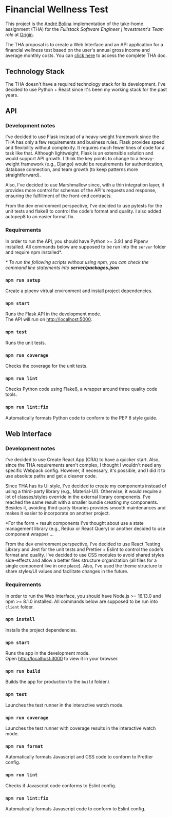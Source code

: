 # Financial Wellness Test

This project is the <a href="https://www.bolina.dev">André Bolina</a> implementation of the take-home assignment (THA) for the <em>Fullstack Software Engineer | Investment's Team role</em> at <a href="https://www.useorigin.com">Origin</a>.

The THA proposal is to create a Web Interface and an API application for a financial wellness test based on the user's annual gross income and average monthly costs. You can <a href="https://useorigin.notion.site/THA-Web-Interface-API-application-4819947101684706b984f04e9aef9294">click here</a> to access the complete THA doc.

## Technology Stack
The THA doesn't have a required technology stack for its development. I've decided to use Python + React since it's been my working stack for the past years.


## API
### Development notes
I've decided to use Flask instead of a heavy-weight framework since the THA has only a few requirements and business rules. Flask provides speed and flexibility without complexity. It requires much fewer lines of code for a task like that. Although lightweight, Flask is an extensible solution and would support API growth. I think the key points to change to a heavy-weight framework (e.g., Django) would be requirements for authentication, database connection, and team growth (to keep patterns more straightforward).

Also, I've decided to use Marshmallow since, with a thin integration layer, it provides more control for schemas of the API's requests and response, ensuring the fulfillment of the front-end contracts.

From the dev environment perspective, I've decided to use pytests for the unit tests and flake8 to control the code's format and quality. I also added autopep8 to an easier format fix.

### Requirements
In order to run the API, you should have Python >= 3.9.1 and Pipenv installed. All commands below are supposed to be run into the `server` folder and require npm installed*.

<em>* To run the following scripts without using npm, you can check the command line statements into <strong>server/packages.json</strong></em>

### `npm run setup`
Create a pipenv virtual environment and install project dependencies.

### `npm start`
Runs the Flask API in the development mode.\
The API will run on <a href="http://localhost:5000">http://localhost:5000</a>.

### `npm test`
Runs the unit tests.

### `npm run coverage`
Checks the coverage for the unit tests.

### `npm run lint`
Checks Python code using Flake8, a wrapper around three quality code tools.


### `npm run lint:fix`
Automatically formats Python code to conform to the PEP 8 style guide.


## Web Interface
### Development notes
I've decided to use Create React App (CRA) to have a quicker start. Also, since the THA requirements aren't complex, I thought I wouldn't need any specific Webpack config. However, if necessary, it's possible, and I did it to use absolute paths and get a cleaner code.

Since THA has its UI style, I've decided to create my components instead of using a third-party library (e.g., Material-UI). Otherwise, it would require a lot of classes/styles override in the external library components. I've reached the same result with a smaller bundle creating my components. Besides it, avoiding third-party libraries provides smooth maintenances and makes it easier to incorporate on another project.

*For the form + result components I've thought about use a state management library (e.g., Redux or React Query) or another decided to use component wrapper ...

From the dev environment perspective, I've decided to use React Testing Library and Jest for the unit tests and Prettier + Eslint to control the code's format and quality. I've decided to use CSS modules to avoid shared styles side-effects and allow a better files structure organization (all files for a single component live in one place). Also, I've used the theme structure to share styles/UI values and facilitate changes in the future.


### Requirements
In order to run the Web Interface, you should have Node.js >= 16.13.0 and npm >= 8.1.0 installed. All commands below are supposed to be run into `client` folder.

### `npm install`
Installs the project dependencies.

### `npm start`
Runs the app in the development mode.\
Open [http://localhost:3000](http://localhost:3000) to view it in your browser.

### `npm run build`
Builds the app for production to the `build` folder.\

### `npm test`
Launches the test runner in the interactive watch mode.

### `npm run coverage`
Launches the test runner with coverage results in the interactive watch mode.

### `npm run format`
Automatically formats Javascript and CSS code to conform to Prettier config.

### `npm run lint`
Checks if Javascript code conforms to Eslint config.

### `npm run lint:fix`
Automatically formats Javascript code to conform to Eslint config.
